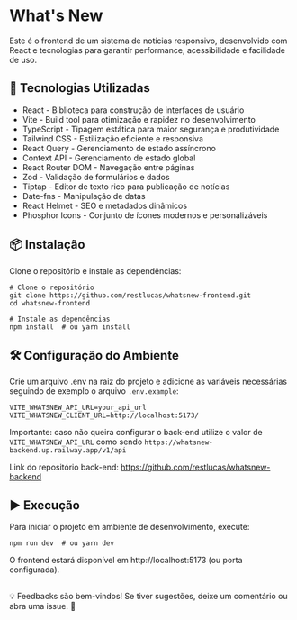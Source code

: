 # What's New

Este é o frontend de um sistema de notícias responsivo, desenvolvido com React e tecnologias para garantir performance, acessibilidade e facilidade de uso.

## 🚀 Tecnologias Utilizadas

- React - Biblioteca para construção de interfaces de usuário
- Vite - Build tool para otimização e rapidez no desenvolvimento
- TypeScript - Tipagem estática para maior segurança e produtividade
- Tailwind CSS - Estilização eficiente e responsiva
- React Query - Gerenciamento de estado assíncrono
- Context API - Gerenciamento de estado global
- React Router DOM - Navegação entre páginas
- Zod - Validação de formulários e dados
- Tiptap - Editor de texto rico para publicação de notícias
- Date-fns - Manipulação de datas
- React Helmet - SEO e metadados dinâmicos
- Phosphor Icons - Conjunto de ícones modernos e personalizáveis

## 📦 Instalação

Clone o repositório e instale as dependências:

```
# Clone o repositório
git clone https://github.com/restlucas/whatsnew-frontend.git
cd whatsnew-frontend

# Instale as dependências
npm install  # ou yarn install
```

## 🛠 Configuração do Ambiente

Crie um arquivo .env na raiz do projeto e adicione as variáveis necessárias seguindo de exemplo o arquivo `.env.example`:

```
VITE_WHATSNEW_API_URL=your_api_url
VITE_WHATSNEW_CLIENT_URL=http://localhost:5173/
```

Importante: caso não queira configurar o back-end utilize o valor de `VITE_WHATSNEW_API_URL` como sendo `https://whatsnew-backend.up.railway.app/v1/api`

Link do repositório back-end: https://github.com/restlucas/whatsnew-backend

## ▶️ Execução

Para iniciar o projeto em ambiente de desenvolvimento, execute:

```
npm run dev  # ou yarn dev
```

O frontend estará disponível em http://localhost:5173 (ou porta configurada).

##

💡 Feedbacks são bem-vindos! Se tiver sugestões, deixe um comentário ou abra uma issue. 🚀
